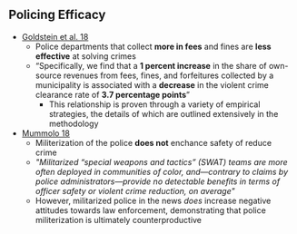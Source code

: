 ## Policing Efficacy

*   [Goldstein et al. 18](https://www.law.nyu.edu/sites/default/files/upload_documents/YOU_policing.pdf)
    *   Police departments that collect **more in fees** and fines are **less effective** at solving crimes
    *   “Specifically, we find that a **1 percent increase** in the share of own-source revenues from fees, fines, and forfeitures collected by a municipality is associated with a **decrease** in the violent crime clearance rate of **3.7 percentage points**”
        *   This relationship is proven through a variety of empirical strategies, the details of which are outlined extensively in the methodology
* [Mummolo 18](https://www.pnas.org/content/115/37/9181)
   * Militerization of the police **does not** enchance safety of reduce crime
   * *"Militarized “special weapons and tactics” (SWAT) teams are more often deployed in communities of color, and—contrary to claims by police administrators—provide no detectable benefits in terms of officer safety or violent crime reduction, on average"*
   * However, militarized police in the news *does* increase negative attitudes towards law enforcement, demonstrating that police militerization is ultimately counterproductive
